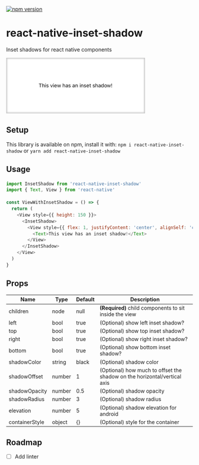 [![npm version](https://badge.fury.io/js/react-native-inset-shadow.svg)](https://badge.fury.io/js/react-native-inset-shadow)

# react-native-inset-shadow
Inset shadows for react native components

<p align="left">
<img src="./.github/images/img.png" height="150" />
</p>

## Setup

This library is available on npm, install it with: `npm i react-native-inset-shadow` or `yarn add react-native-inset-shadow`

## Usage

```js
import InsetShadow from 'react-native-inset-shadow'
import { Text, View } from 'react-native' 

const ViewWithInsetShadow = () => {
  return (
    <View style={{ height: 150 }}>
      <InsetShadow>
        <View style={{ flex: 1, justifyContent: 'center', alignSelf: 'center'}}>
          <Text>This view has an inset shadow!</Text>
        </View>
      </InsetShadow>
    </View>
  )
}
```

## Props

| Name          | Type   | Default | Description                                                              |
| ------------- | ------ | ------- | ------------------------------------------------------------------------ |
| children      | node   | null    | **(Required)** child components to sit inside the view                   |
| left          | bool   | true    | (Optional) show left inset shadow?                                       |
| top           | bool   | true    | (Optional) show top inset shadow?                                        |
| right         | bool   | true    | (Optional) show right inset shadow?                                      |
| bottom        | bool   | true    | (Optional) show bottom inset shadow?                                     |
| shadowColor   | string | black   | (Optional) shadow color                                                  |
| shadowOffset  | number | 1       | (Optional) how much to offset the shadow on the horizontal/vertical axis |
| shadowOpacity | number | 0.5     | (Optional) shadow opacity                                                |
| shadowRadius  | number | 3       | (Optional) shadow radius                                                 |
| elevation     | number | 5       | (Optional) shadow elevation for android                                  |
| containerStyle| object | {}      | (Optional) style for the container                                       |


## Roadmap
- [ ] Add linter